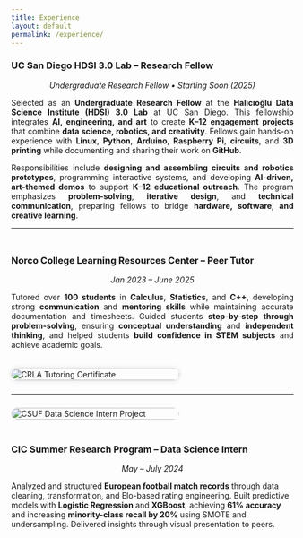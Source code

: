 ```yaml
---
title: Experience
layout: default
permalink: /experience/
---
```


  <!-- Text column -->
  <div style="flex: 1; min-width: 400px;">
    <h3>UC San Diego HDSI 3.0 Lab – Research Fellow</h3>
    <p style="text-align: center; color: dark blue;"><em>Undergraduate Research Fellow • Starting Soon (2025)</em></p>
    <p style="text-align: justify;">
      Selected as an <strong>Undergraduate Research Fellow</strong> at the <strong>Halıcıoğlu Data Science Institute (HDSI) 3.0 Lab</strong> at UC San Diego. 
      This fellowship integrates <strong>AI, engineering, and art</strong> to create <strong>K–12 engagement projects</strong> that combine 
      <strong>data science, robotics, and creativity</strong>. Fellows gain hands-on experience with <strong>Linux</strong>, <strong>Python</strong>, 
      <strong>Arduino</strong>, <strong>Raspberry Pi</strong>, <strong>circuits</strong>, and <strong>3D printing</strong> while documenting and sharing 
      their work on <strong>GitHub</strong>.
    </p>
    <p style="text-align: justify;">
      Responsibilities include <strong>designing and assembling circuits and robotics prototypes</strong>, programming interactive systems, 
      and developing <strong>AI-driven, art-themed demos</strong> to support <strong>K–12 educational outreach</strong>. 
      The program emphasizes <strong>problem-solving</strong>, <strong>iterative design</strong>, and <strong>technical communication</strong>, 
      preparing fellows to bridge <strong>hardware, software, and creative learning</strong>.
    </p>
  </div>

---

<!-- Norco College Tutoring Section -->
<div style="display: flex; flex-wrap: wrap; align-items: flex-start; gap: 20px; margin: 1.5rem 0;">
  <!-- Text column -->
  <div style="flex: 1; min-width: 400px;">
    <h3>Norco College Learning Resources Center – Peer Tutor</h3>
    <p style="text-align: center;"><em>Jan 2023 – June 2025</em></p>
    <p style="text-align: justify;">
      Tutored over <strong>100 students</strong> in <strong>Calculus</strong>, <strong>Statistics</strong>, and <strong>C++</strong>, developing strong <strong>communication</strong> 
      and <strong>mentoring skills</strong> while maintaining accurate documentation and timesheets. Guided students <strong>step-by-step through problem-solving</strong>, 
      ensuring <strong>conceptual understanding</strong> and <strong>independent thinking</strong>, and helped students <strong>build confidence in STEM subjects</strong> 
      and achieve academic goals.
    </p>
  </div>

  <!-- Image column (right) -->
  <div style="flex: 0 0 300px; max-width: 100%;">
    <img src="{{ site.baseurl }}/assets/img/IMG_1673.jpg" alt="CRLA Tutoring Certificate" 
         style="border-radius:12px; width:100%; height:auto; box-shadow:0 0 10px rgba(0,0,0,0.15);">
  </div>
</div>


---

<div style="display: flex; flex-wrap: wrap; align-items: stretch; gap: 20px; margin: 1.5rem 0;">
  <!-- Image column (left) -->
  <div style="flex: 0 0 300px; max-width: 100%;">
    <img src="{{ site.baseurl }}/assets/img/CSUF_DS.png" alt="CSUF Data Science Intern Project" style="border-radius:12px; width:100%; height:auto;">
  </div>

  <!-- Text column -->
  <div style="flex: 1; min-width: 400px;">
    <h3>CIC Summer Research Program – Data Science Intern</h3>
    <p style="text-align: center;"><em>May – July 2024</em></p>
    <p>
      Analyzed and structured <strong>European football match records</strong> through data cleaning, transformation, and Elo-based rating engineering. Built predictive models with <strong>Logistic Regression</strong> and <strong>XGBoost</strong>, achieving <strong>61% accuracy</strong> and increasing <strong>minority-class recall by 20%</strong> using SMOTE and undersampling. Delivered insights through visual presentation to peers.
    </p>
  </div>
</div>
